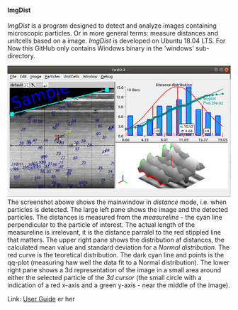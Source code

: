 #### ImgDist
*ImgDist* is a program designed to detect and analyze images containing microscopic particles. Or in more general terms: measure distances and unitcells based on a image.
*ImgDist* is developed on Ubuntu 18.04 LTS. For Now this GitHub only contains Windows binary in the 'windows' sub-directory.

![ ](Doc/ImgDist.png  "ImgDist main window")
The screenshot abowe shows the mainwindow in *distance* mode, i.e. when particles is detected. The large left pane shows the image and the detected particles. The distances is measured from the *measureline* - the cyan line perpendicular to the particle of interest. The actual length of the measureline is irrelevant, it is the distance parralel to the red stippled line that matters.
The upper right pane shows the distribution af distances, the calculated mean value and standard deviation for a *Normal distribution*. The red curve is the teoretical distribution. The dark cyan line and points is the qq-plot (measuring haw well the data fit to a Normal distribution).
The lower right pane shows a 3d representation of the image in a small area around either the selected particle of the *3d cursor* (the small circle with a indication of a red x-axis and a green y-axis - near the middle of the image).

Link: [User Guide](indeks.md) er her